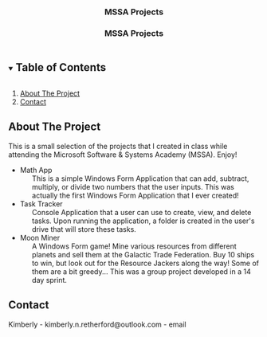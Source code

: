 <h3 style="text-align: center;">MSSA Projects</h3>
<h3 align="center">MSSA Projects</h3>

<!-- TABLE OF CONTENTS -->
<details open="open">
  <summary><h2 style="display: inline-block">Table of Contents</h2></summary>
  <ol>
    <li><a href="#about-the-project">About The Project</a></li>
    <li><a href="#contact">Contact</a></li>
  </ol>
</details>

<!-- ABOUT THE PROJECT -->
## About The Project
<p>
    This is a small selection of the projects that I created in class while attending the Microsoft Software & Systems Academy (MSSA). Enjoy!
  
  <ul>
    <li>Math App
      <ul> This is a simple Windows Form Application that can add, subtract, multiply, or divide two numbers that the user inputs. This was actually the first Windows Form Application that I ever created!</ul>
    </li>
    <li>Task Tracker
      <ul> Console Application that a user can use to create, view, and delete tasks. Upon running the application, a folder is created in the user's drive that will store these tasks.</ul>
    </li>
    <li>Moon Miner
      <ul> A Windows Form game! Mine various resources from different planets and sell them at the Galactic Trade Federation. Buy 10 ships to win, but look out for the Resource Jackers along the way! Some of them are a bit greedy... This was a group project developed in a 14 day sprint. </ul>
    </li>
  </ul>
  
 </p>
 
<!-- CONTACT -->
## Contact
<p>Kimberly - kimberly.n.retherford@outlook.com - email</p>
